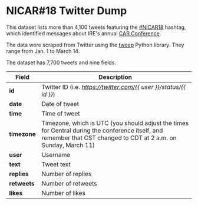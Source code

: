 # NICAR#18 Twitter Dump

This dataset lists more than 4,100 tweets featuring the [#NICAR18](https://twitter.com/search?q=%23NICAR18&src=typd) hashtag, which identified messages about IRE's annual [CAR Conference](https://ire.org/conferences/nicar18/).   

The data were scraped from Twitter using the [tweep](https://github.com/haccer/tweep) Python library. They range from Jan. 1 to March 14. 

The dataset has 7,700 tweets and nine fields. 

Field | Description
------------ | ------------- 
**id** | Twitter ID (i.e. *https://twitter.com/{{ user }}/status/{{ id }}*)
**date** | Date of tweet
**time** | Time of tweet
**timezone** | Timezone, which is UTC (you should adjust the times for Central during the conference itself, and remember that CST changed to CDT at 2 a.m. on Sunday, March 11)
**user** | Username
**text** | Tweet text
**replies** | Number of replies
**retweets** | Number of retweets
**likes** | Number of likes